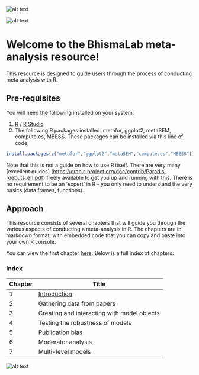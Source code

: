 ![alt text](https://images2.imgbox.com/24/71/0KH49y9V_o.png "Title")

![alt text](https://f.hypotheses.org/wp-content/blogs.dir/253/files/2013/01/RLogo.png "Title")

# Welcome to the BhismaLab meta-analysis resource!

This resource is designed to guide users through the process of conducting meta analysis with R. 

## Pre-requisites

You will need the following installed on your system:

1. [R](https://www.r-project.org/) / [R Studio](https://www.rstudio.com/)
2. The following R packages installed: metafor, ggplot2, metaSEM, compute.es, MBESS.
These packages can be installed via this line of code:

```r
install.packages(c("metafor","ggplot2","metaSEM","compute.es","MBESS"))
```

Note that this is not a guide on how to use R itself. There are very many [excellent guides] (https://cran.r-project.org/doc/contrib/Paradis-rdebuts_en.pdf) freely available to get you up and running with this. There is no requirement to be an 'expert' in R - you only need to understand the very basics (data frames, functions). 

## Approach

This resource consists of several chapters that will guide you through the various aspects of conducting a meta-analysis in R.
The chapters are in markdown format, with embedded code that you can copy and paste into your own R console.

You can view the first chapter [here](CH_01_Introduction.md). Below is a full index of chapters: 

### Index
| Chapter | Title |
| --- | --- |
| 1 | [Introduction](CH_01_Introduction.md) | 
| 2 | Gathering data from papers | 
| 3 | Creating and interacting with model objects |
| 4 | Testing the robustness of models |
| 5 | Publication bias |
| 6 | Moderator analysis | 
| 7 | Multi-level models |

![alt text](https://images2.imgbox.com/24/71/0KH49y9V_o.png "Title")



